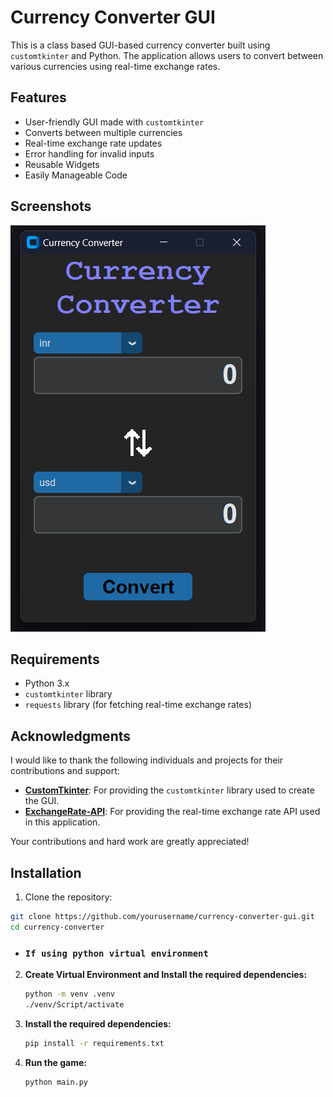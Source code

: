 # Currency Converter GUI

This is a class based GUI-based currency converter built using `customtkinter` and Python. The application allows users to convert between various currencies using real-time exchange rates.

## Features

- User-friendly GUI made with `customtkinter`
- Converts between multiple currencies
- Real-time exchange rate updates
- Error handling for invalid inputs
- Reusable Widgets
- Easily Manageable Code

## Screenshots

![Currency Converter](app/assets/screenshot.png)

## Requirements

- Python 3.x
- `customtkinter` library
- `requests` library (for fetching real-time exchange rates)

## Acknowledgments

I would like to thank the following individuals and projects for their contributions and support:

- **[CustomTkinter](https://github.com/TomSchimansky/CustomTkinter)**: For providing the `customtkinter` library used to create the GUI.
- **[ExchangeRate-API](https://github.com/fawazahmed0/)**: For providing the real-time exchange rate API used in this application.

Your contributions and hard work are greatly appreciated!

## Installation

1. Clone the repository:

```bash
git clone https://github.com/yourusername/currency-converter-gui.git
cd currency-converter
```

- ### `If using python virtual environment `

2. **Create Virtual Environment and Install the required dependencies:**

   ```sh
   python -m venv .venv
   ./venv/Script/activate
   ```

3. **Install the required dependencies:**

   ```sh
   pip install -r requirements.txt
   ```

4. **Run the game:**
   ```sh
   python main.py
   ```

